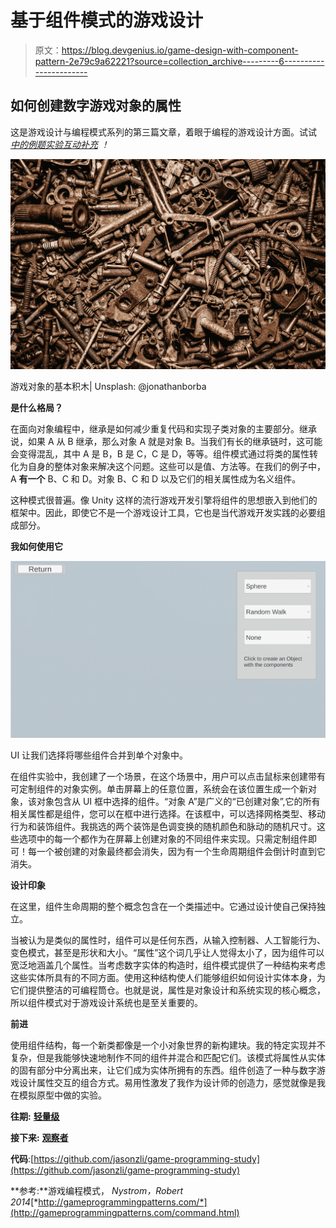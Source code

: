 # 基于组件模式的游戏设计

> 原文：<https://blog.devgenius.io/game-design-with-component-pattern-2e79c9a62221?source=collection_archive---------6----------------------->

## 如何创建数字游戏对象的属性

这是游戏设计与编程模式系列的第三篇文章，着眼于编程的游戏设计方面。试试 [*中的例题实验互动补充*](https://ovenfresh.itch.io/a-game-designers-thoughts-on-programming-patterns) *！*

![](img/4e8086f1ce7bcc1a8b51b3f66d1cf11f.png)

游戏对象的基本积木| Unsplash: @jonathanborba

**是什么格局？**

在面向对象编程中，继承是如何减少重复代码和实现子类对象的主要部分。继承说，如果 A 从 B 继承，那么对象 A 就是对象 B。当我们有长的继承链时，这可能会变得混乱，其中 A 是 B，B 是 C，C 是 D，等等。组件模式通过将类的属性转化为自身的整体对象来解决这个问题。这些可以是值、方法等。在我们的例子中，A **有一个** B、C 和 D。对象 B、C 和 D 以及它们的相关属性成为名义组件。

这种模式很普遍。像 Unity 这样的流行游戏开发引擎将组件的思想嵌入到他们的框架中。因此，即使它不是一个游戏设计工具，它也是当代游戏开发实践的必要组成部分。

**我如何使用它**

![](img/737c595ad60f3d16b36274b850fcbb46.png)

UI 让我们选择将哪些组件合并到单个对象中。

在组件实验中，我创建了一个场景，在这个场景中，用户可以点击鼠标来创建带有可定制组件的对象实例。单击屏幕上的任意位置，系统会在该位置生成一个新对象，该对象包含从 UI 框中选择的组件。“对象 A”是广义的“已创建对象”,它的所有相关属性都是组件，您可以在框中进行选择。在该框中，可以选择网格类型、移动行为和装饰组件。我挑选的两个装饰是色调变换的随机颜色和脉动的随机尺寸。这些选项中的每一个都作为在屏幕上创建对象的不同组件来实现。只需定制组件即可！每一个被创建的对象最终都会消失，因为有一个生命周期组件会倒计时直到它消失。

**设计印象**

在这里，组件生命周期的整个概念包含在一个类描述中。它通过设计使自己保持独立。

当被认为是类似的属性时，组件可以是任何东西，从输入控制器、人工智能行为、变色模式，甚至是形状和大小。“属性”这个词几乎让人觉得太小了，因为组件可以宽泛地涵盖几个属性。当考虑数字实体的构造时，组件模式提供了一种结构来考虑这些实体所具有的不同方面。使用这种结构使人们能够组织如何设计实体本身，为它们提供整洁的可编程筒仓。也就是说，属性是对象设计和系统实现的核心概念，所以组件模式对于游戏设计系统也是至关重要的。

**前进**

使用组件结构，每一个新类都像是一个小对象世界的新构建块。我的特定实现并不复杂，但是我能够快速地制作不同的组件并混合和匹配它们。该模式将属性从实体的固有部分中分离出来，让它们成为实体所拥有的东西。组件创造了一种与数字游戏设计属性交互的组合方式。易用性激发了我作为设计师的创造力，感觉就像是我在模拟原型中做的实验。

**往期:** [**轻量级**](https://medium.com/dev-genius/game-design-with-programming-patterns-flyweight-6914f1cc4772)

**接下来:** [**观察者**](https://medium.com/dev-genius/game-design-with-observer-pattern-3368561f40f5)

**代码**:[https://github.com/jasonzli/game-programming-study](https://github.com/jasonzli/game-programming-study)

**参考:**游戏编程模式， *Nystrom，Robert 2014*[*http://gameprogrammingpatterns.com/*](http://gameprogrammingpatterns.com/command.html)